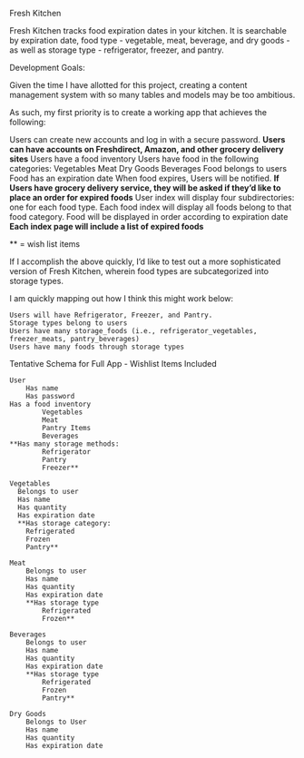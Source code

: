 Fresh Kitchen

Fresh Kitchen tracks food expiration dates in your kitchen.  It is searchable by expiration date, food type - vegetable, meat, beverage, and dry goods - as well as storage type - refrigerator, freezer, and pantry.

Development Goals:

Given the time I have allotted for this project, creating a content management system with so many tables and models may be too ambitious.

As such, my first priority is to create a working app that achieves the following:

  Users can create new accounts and log in with a secure password.
	**Users can have accounts on Freshdirect, Amazon, and other grocery delivery sites**
	Users have a food inventory
	Users have food in the following categories:
    Vegetables
    Meat
    Dry Goods
    Beverages
  Food belongs to users
  Food has an expiration date
	When food expires, Users will be notified.
  **If Users have grocery delivery service, they will be asked if they’d like to place an order for expired foods**
  User index will display four subdirectories: one for each food type.
  Each food index will display all foods belong to that food category.
	Food will be displayed in order according to expiration date
  **Each index page will include a list of expired foods**

  ** = wish list items

If I accomplish the above quickly, I’d like to test out a more sophisticated version of Fresh Kitchen, wherein food types are subcategorized into storage types.  

  I am quickly mapping out how I think this might work below:  

    Users will have Refrigerator, Freezer, and Pantry.
    Storage types belong to users
    Users have many storage_foods (i.e., refrigerator_vegetables, freezer_meats, pantry_beverages)
    Users have many foods through storage types		

Tentative Schema for Full App - Wishlist Items Included

    User
    	Has name
    	Has password
    Has a food inventory
    		Vegetables
    		Meat
    		Pantry Items
    		Beverages
    **Has many storage methods:
    		Refrigerator
    		Pantry
    		Freezer**

    Vegetables
      Belongs to user
      Has name
      Has quantity
      Has expiration date
      **Has storage category:
      	Refrigerated
      	Frozen
      	Pantry**

    Meat
    	Belongs to user
    	Has name
    	Has quantity
    	Has expiration date
    	**Has storage type
    		Refrigerated
    		Frozen**

    Beverages
    	Belongs to user
    	Has name
    	Has quantity
    	Has expiration date
    	**Has storage type
    		Refrigerated
    		Frozen
    		Pantry**

    Dry Goods
    	Belongs to User
    	Has name
    	Has quantity
    	Has expiration date
